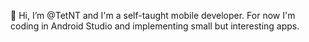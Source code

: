 👋 Hi, I’m @TetNT and I'm a self-taught mobile developer. For now I'm coding in Android Studio and implementing small but interesting apps.

<!---
TetNT/TetNT is a ✨ special ✨ repository because its `README.md` (this file) appears on your GitHub profile.
You can click the Preview link to take a look at your changes.
--->
